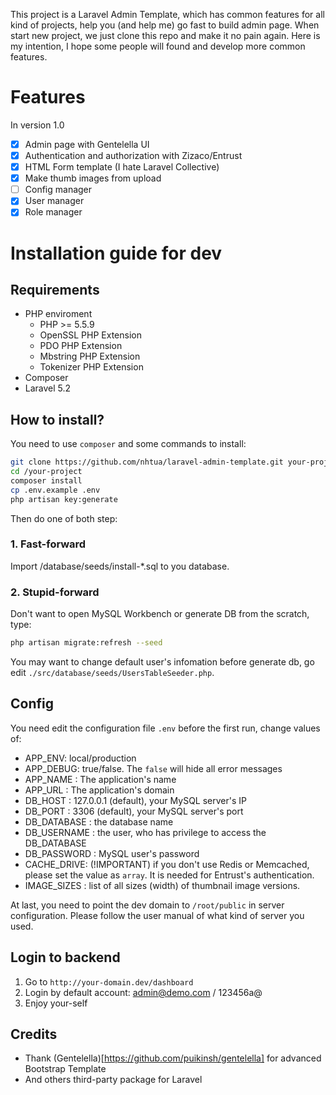 This project is a Laravel Admin Template, which has common features for all kind of projects, help you (and help me) go fast to build admin page.
When start new project, we just clone this repo and make it no pain again.
Here is my intention, I hope some people will found and develop more common features.

# Features
In version 1.0

- [x] Admin page with Gentelella UI
- [x] Authentication and authorization with Zizaco/Entrust
- [x] HTML Form template (I hate Laravel Collective)
- [x] Make thumb images from upload
- [ ] Config manager
- [x] User manager
- [x] Role manager

# Installation guide for dev

## Requirements
- PHP enviroment
  + PHP >= 5.5.9
  + OpenSSL PHP Extension
  + PDO PHP Extension
  + Mbstring PHP Extension
  + Tokenizer PHP Extension
- Composer
- Laravel 5.2

## How to install?

You need to use `composer` and some commands to install:
```bash
git clone https://github.com/nhtua/laravel-admin-template.git your-project/
cd /your-project
composer install
cp .env.example .env
php artisan key:generate
```
Then do one of both step:

### 1. Fast-forward
Import /database/seeds/install-*.sql to you database.

### 2. Stupid-forward
Don't want to open MySQL Workbench or generate DB from the scratch, type:

```bash
php artisan migrate:refresh --seed
```
You may want to change default user's infomation before generate db, go edit `./src/database/seeds/UsersTableSeeder.php`.

## Config
You need edit the configuration file `.env` before the first run, change values of:
- APP_ENV: local/production
- APP_DEBUG: true/false. The `false` will hide all error messages
- APP_NAME : The application's name
- APP_URL : The application's domain
- DB_HOST : 127.0.0.1 (default), your MySQL server's IP
- DB_PORT : 3306 (default),  your MySQL server's port
- DB_DATABASE : the database name
- DB_USERNAME : the user, who has privilege to access the DB_DATABASE
- DB_PASSWORD : MySQL user's password
- CACHE_DRIVE: (!IMPORTANT) if you don't use Redis or Memcached, please set the value as `array`. It is needed for Entrust's authentication.
- IMAGE_SIZES : list of all sizes (width) of thumbnail image versions.

At last, you need to point the dev domain to `/root/public` in server configuration. Please follow the user manual of what kind of server you used.

## Login to backend
1. Go to `http://your-domain.dev/dashboard`
2. Login by default account: admin@demo.com / 123456a@
3. Enjoy your-self


## Credits
- Thank (Gentelella)[https://github.com/puikinsh/gentelella] for advanced Bootstrap Template
- And others third-party package for Laravel
